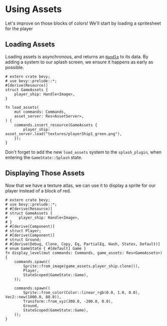 # Using Assets

Let's improve on those blocks of colors! We'll start by loading a spritesheet for the player

## Loading Assets

Loading assets is asynchronous, and returns an [`Handle`](https://docs.rs/bevy/0.16.0/bevy/asset/enum.Handle.html) to its data. By adding a system to our splash screen, we ensure it happens as early as possible.

```rust,no_run
# extern crate bevy;
# use bevy::prelude::*;
#[derive(Resource)]
struct GameAssets {
    player_ship: Handle<Image>,
}

fn load_assets(
    mut commands: Commands,
    asset_server: Res<AssetServer>,
) {
    commands.insert_resource(GameAssets {
        player_ship: asset_server.load("textures/playerShip1_green.png"),
    });
}
```

<div class="warning">

Don't forget to add the new `load_assets` system to the `splash_plugin`, when entering the `GameState::Splash` state.

</div>

## Displaying Those Assets

Now that we have a texture atlas, we can use it to display a sprite for our player instead of a block of red.

```rust,no_run
# extern crate bevy;
# use bevy::prelude::*;
# #[derive(Resource)]
# struct GameAssets {
#     player_ship: Handle<Image>,
# }
# #[derive(Component)]
# struct Player;
# #[derive(Component)]
# struct Ground;
# #[derive(Debug, Clone, Copy, Eq, PartialEq, Hash, States, Default)]
# enum GameState { #[default] Game }
fn display_level(mut commands: Commands, game_assets: Res<GameAssets>) {
    commands.spawn((
        Sprite::from_image(game_assets.player_ship.clone()),
        Player,
        StateScoped(GameState::Game),
    ));

    commands.spawn((
        Sprite::from_color(Color::linear_rgb(0.0, 1.0, 0.0), Vec2::new(1000.0, 80.0)),
        Transform::from_xyz(300.0, -200.0, 0.0),
        Ground,
        StateScoped(GameState::Game),
    ));
}
```
